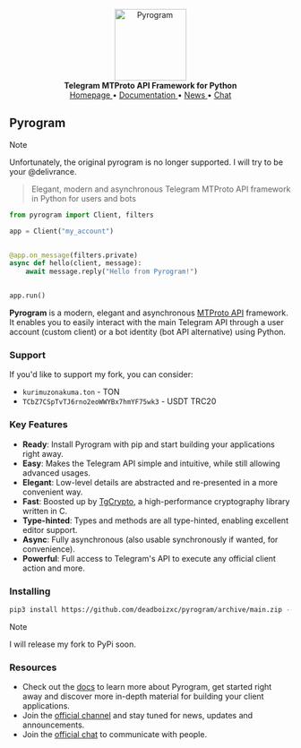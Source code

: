 <p align="center">
    <a href="https://github.com/KurimuzonAkuma/pyrogram">
        <img src="https://docs.kurigram.xyz/_static/pyrogram.png" alt="Pyrogram" width="128">
    </a>
    <br>
    <b>Telegram MTProto API Framework for Python</b>
    <br>
    <a href="https://kurigram.xyz">
        Homepage
    </a>
    •
    <a href="https://docs.kurigram.xyz">
        Documentation
    </a>
    •
    <a href="https://t.me/kurigram_news">
        News
    </a>
    •
    <a href="https://t.me/kurigram_chat">
        Chat
    </a>
</p>

## Pyrogram

> [!NOTE]
> Unfortunately, the original pyrogram is no longer supported. I will try to be your @delivrance.

> Elegant, modern and asynchronous Telegram MTProto API framework in Python for users and bots

``` python
from pyrogram import Client, filters

app = Client("my_account")


@app.on_message(filters.private)
async def hello(client, message):
    await message.reply("Hello from Pyrogram!")


app.run()
```

**Pyrogram** is a modern, elegant and asynchronous [MTProto API](https://docs.kurigram.xyz/topics/mtproto-vs-botapi)
framework. It enables you to easily interact with the main Telegram API through a user account (custom client) or a bot
identity (bot API alternative) using Python.

### Support

If you'd like to support my fork, you can consider:

- `kurimuzonakuma.ton` - TON
- `TCbZ7CSpTvTJ6rno2eoWWYBx7hmYF75wk3` - USDT TRC20

### Key Features

- **Ready**: Install Pyrogram with pip and start building your applications right away.
- **Easy**: Makes the Telegram API simple and intuitive, while still allowing advanced usages.
- **Elegant**: Low-level details are abstracted and re-presented in a more convenient way.
- **Fast**: Boosted up by [TgCrypto](https://github.com/pyrogram/tgcrypto), a high-performance cryptography library written in C.
- **Type-hinted**: Types and methods are all type-hinted, enabling excellent editor support.
- **Async**: Fully asynchronous (also usable synchronously if wanted, for convenience).
- **Powerful**: Full access to Telegram's API to execute any official client action and more.

### Installing

``` bash
pip3 install https://github.com/deadboizxc/pyrogram/archive/main.zip --force-reinstall
```
> [!NOTE]
> I will release my fork to PyPi soon.

### Resources

- Check out the [docs](https://docs.kurigram.xyz) to learn more about Pyrogram, get started right
away and discover more in-depth material for building your client applications.
- Join the [official channel](https//t.me/kurigram_news) and stay tuned for news, updates and announcements.
- Join the [official chat](https//t.me/kurigram_chat) to communicate with people.
